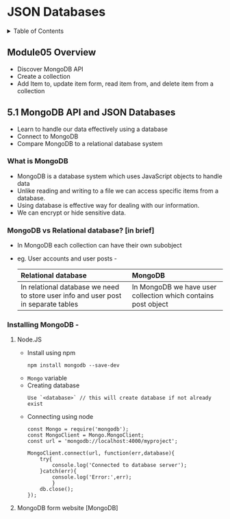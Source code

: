 # JSON Databases

<details>
<summary>Table of Contents</summary>

## Table of Contents

- [JSON Databases](#json-databases)
- [Table of Contents](#table-of-contents)

</details>


## Module05 Overview

- Discover MongoDB API
- Create a collection
- Add Item to, update item form, read item from, and delete item from a collection

## 5.1 MongoDB API and JSON Databases

- Learn to handle our data effectively using a database
- Connect to MongoDB
- Compare MongoDB to a relational database system

### What is MongoDB
- MongoDB is a database system which uses JavaScript objects to handle data
- Unlike reading and writing to a file we can access specific items from a database.
- Using database is effective way for dealing with our information.
- We can encrypt or hide sensitive data.

### MongoDB vs Relational database? [in brief]
- In MongoDB each collection can have their own subobject
- eg. User accounts and user posts - 

    |Relational database|MongoDB|
    |:---|:---|  
    |In relational database we need to store user info and user post in separate tables |In MongoDB we have user collection which contains post object|

### Installing MongoDB - 

1. Node.JS 
    - Install using npm
        ```PS
        npm install mongodb --save-dev
        ```
    - `Mongo` variable 
    - Creating database
        ```JS
        Use `<database>` // this will create database if not already exist
        ```
    - Connecting using node
        ```JS
        const Mongo = require('mongodb');
        const MongoClient = Mongo.MongoClient;
        const url = 'mongodb://localhost:4000/myproject';

        MongoClient.connect(url, function(err,database){
            try{
                console.log('Connected to database server');
            }catch(err){
                console.log('Error:',err);
                }
            db.close();
        });
        ```

1. MongoDB form website
    [MongoDB]